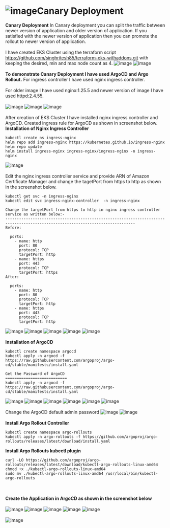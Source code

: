 # ![image](https://github.com/singhritesh85/Deployment-Strategies/assets/56765895/84d55fb3-718b-4c91-a44a-6edc9265e1e3)Canary Deployment

**Canary Deployment** In Canary deployment you can split the traffic between newer version of application and older version of application. If you satisfied with the newer version of application then you can promote the rollout to newer version of application.
<br><br/>
I have created EKS Cluster using the terraform script https://github.com/singhritesh85/terraform-eks-withaddons.git with keeping the desired, min and max node count as 4.
![image](https://github.com/singhritesh85/Deployment-Strategies/assets/56765895/679a10e4-ce04-4ae4-a60a-d082b07ad4f6)
![image](https://github.com/singhritesh85/Deployment-Strategies/assets/56765895/bfa079a1-0fe0-4820-b24c-65d8bc5c8fca)
<br><br/>
**To demonstrate Canary Deployment I have used ArgoCD and Argo Rollout.** For ingress controller I have used nginx ingress controller.
<br><br/>
For older image I have used nginx:1.25.5 and newer version of image I have used httpd:2.4.55. 
<br><br/>
![image](https://github.com/singhritesh85/Deployment-Strategies/assets/56765895/5ddd1f70-03e3-45e9-bb50-dc2417efcda9)
![image](https://github.com/singhritesh85/Deployment-Strategies/assets/56765895/fb534bb6-8c2b-4843-995a-fe60547b5ced)
![image](https://github.com/singhritesh85/Deployment-Strategies/assets/56765895/8b3b3074-7924-4b03-b4ee-f0300732eee6)
<br><br/>
After creation of EKS Cluster I have installed nginx ingress controller and ArgoCD. Created ingress rule for ArgoCD as shown in screenshot below.
**Installation of Nginx Ingress Controller**
```
kubectl create ns ingress-nginx
helm repo add ingress-nginx https://kubernetes.github.io/ingress-nginx
helm repo update
helm install ingress-nginx ingress-nginx/ingress-nginx -n ingress-nginx
```
![image](https://github.com/singhritesh85/Deployment-Strategies/assets/56765895/2a166758-4f6d-47f9-b497-147e4df26b6c)
<br><br/>
Edit the nginx ingress controller service and provide ARN of Amazon Certificate Manager and change the tagetPort from https to http as shown in the screenshot below.
```
kubectl get svc -n ingress-nginx
kubectl edit svc ingress-nginx-controller  -n ingress-nginx

Change the targetPort from https to http in nginx ingress controller service as written below:-
-------------------------------------------------------------------------------------------------------------------------------
Before:

  ports:
    - name: http
      port: 80
      protocol: TCP
      targetPort: http
    - name: https
      port: 443
      protocol: TCP
      targetPort: https
After:

  ports:
    - name: http
      port: 80
      protocol: TCP
      targetPort: http
    - name: https
      port: 443
      protocol: TCP
      targetPort: http
```
![image](https://github.com/singhritesh85/Deployment-Strategies/assets/56765895/0e4d62be-99ab-4200-8cfc-eeaef5ec8fa2)
![image](https://github.com/singhritesh85/Deployment-Strategies/assets/56765895/b89b614b-06e7-49cb-bf82-989ee97f7378)
![image](https://github.com/singhritesh85/Deployment-Strategies/assets/56765895/b006d290-84e0-4db6-8e20-48a3839987cd)
![image](https://github.com/singhritesh85/Deployment-Strategies/assets/56765895/8a03ac6d-d943-4406-9851-507a2cc869fd)
![image](https://github.com/singhritesh85/Deployment-Strategies/assets/56765895/7618170b-d02b-4826-a846-7e8fad451bda)
<br><br/>
**Installation of ArgoCD**
```
kubectl create namespace argocd
kubectl apply -n argocd -f https://raw.githubusercontent.com/argoproj/argo-cd/stable/manifests/install.yaml

Get the Password of ArgoCD
===========================
kubectl apply -n argocd -f https://raw.githubusercontent.com/argoproj/argo-cd/stable/manifests/install.yaml
```
![image](https://github.com/singhritesh85/Deployment-Strategies/assets/56765895/8744fba8-07f7-4678-8b4f-7ad82dd629d9)
![image](https://github.com/singhritesh85/Deployment-Strategies/assets/56765895/46312643-f863-4e1a-9bf2-901e27b65558)
![image](https://github.com/singhritesh85/Deployment-Strategies/assets/56765895/d7b6f095-4847-4a45-b3b4-7f8513ce32db)
![image](https://github.com/singhritesh85/Deployment-Strategies/assets/56765895/8b557163-7bcb-43ff-900a-4196e0422442)
![image](https://github.com/singhritesh85/Deployment-Strategies/assets/56765895/5484999e-c8d2-437b-ac8a-28b176b87f9c)
![image](https://github.com/singhritesh85/Deployment-Strategies/assets/56765895/5bff1224-72fa-4cac-bba4-0d238c23bdce)
<br><br/>
Change the ArgoCD default admin password
![image](https://github.com/singhritesh85/Deployment-Strategies/assets/56765895/1662f989-e0e0-4c6e-b34e-d613fef57742)
![image](https://github.com/singhritesh85/Deployment-Strategies/assets/56765895/9dbe4502-4276-456b-b675-126b44278142)
<br><br/>
**Install Argo Rollout Controller**
```
kubectl create namespace argo-rollouts
kubectl apply -n argo-rollouts -f https://github.com/argoproj/argo-rollouts/releases/latest/download/install.yaml
```
**Install Argo Rollouts kubectl plugin**
```
curl -LO https://github.com/argoproj/argo-rollouts/releases/latest/download/kubectl-argo-rollouts-linux-amd64
chmod +x ./kubectl-argo-rollouts-linux-amd64
sudo mv ./kubectl-argo-rollouts-linux-amd64 /usr/local/bin/kubectl-argo-rollouts
```
<br><br/>
**Create the Application in ArgoCD as shown in the screenshot below**
<br><br/>
![image](https://github.com/singhritesh85/Deployment-Strategies/assets/56765895/c8fc6a2b-a5fb-4492-be2e-89dc3f6f9c52)
![image](https://github.com/singhritesh85/Deployment-Strategies/assets/56765895/65b635be-0d18-4c24-b130-38899b5ae15a)
![image](https://github.com/singhritesh85/Deployment-Strategies/assets/56765895/d2f57810-8bdc-4577-b77d-89e82e6a1031)
![image](https://github.com/singhritesh85/Deployment-Strategies/assets/56765895/b87f8967-3db3-4b04-b1d5-3993a07a9341)
![image](https://github.com/singhritesh85/Deployment-Strategies/assets/56765895/dd16329d-39bd-4495-85c3-8a545cbe59d3)
<br><br/>
![image](https://github.com/singhritesh85/Deployment-Strategies/assets/56765895/2faf32aa-87b9-40f2-809f-ed5a2a5fa404)


